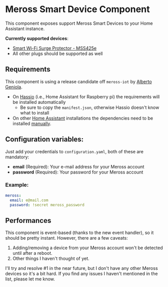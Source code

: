# Meross Smart Device Component

This component exposes support Meross Smart Devices to your Home Assistant instance.

**Currently supported devices**:
- [Smart Wi-Fi Surge Protector - MSS425e](http://www.meross.com/products/home_automation/smart_wi_fi_surge_protect/30.html)
- All other plugs should be supported as well

## Requirements
This component is using a release candidate off `meross-iot`  by [Alberto Geniola](https://github.com/albertogeniola/MerossIot).
- On [Hassio](https://www.home-assistant.io/hassio/) (i.e., Home Assistant for Raspberry pi) the requirements will be installed automatically
    - Be sure to copy the `manifest.json`, otherwise Hassio doesn't know what to install
- On other [Home Assistant](https://www.home-assistant.io/getting-started/) installations the dependencies need to be installed [manually](https://github.com/albertogeniola/MerossIot#installation). 

## Configuration variables:
Just add your credentials to `configuration.yaml`, both of these are mandatory:
- **email** (Required): Your e-mail address for your Meross account<br />
- **password** (Required): Your password for your Meross account<br />

### Example:
``` yaml
meross:
  email: e@mail.com
  password: !secret meross_password
```

## Performances
This component is event-based (thanks to the new event handler), so it should be pretty instant. However, there are a few caveats: 
1. Adding/removing a device from your Meross account won't be detected until after a reboot.
2. Other things I haven't thought of yet.
 
I'll try and resolve #1 in the near future, but I don't have any other Meross devices so it's a bit hard. 
If you find any issues I haven't mentioned in the list, please let me know.

